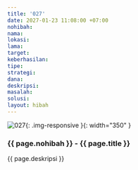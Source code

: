 ```yaml
---
title: '027'
date: 2027-01-23 11:08:00 +07:00
nohibah:
nama:
lokasi:
lama:
target:
keberhasilan:
tipe:
strategi:
dana:
deskripsi:
masalah:
solusi:
layout: hibah
---
```


![027](/static/img/hibahcms/027.png){: .img-responsive }{: width="350" }

### {{ page.nohibah }} - {{ page.title }}

{{ page.deskripsi }}
